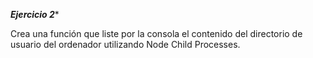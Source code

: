***Ejercicio 2****
 
Crea una función que liste por la consola el contenido del directorio de usuario del ordenador utilizando Node Child Processes.